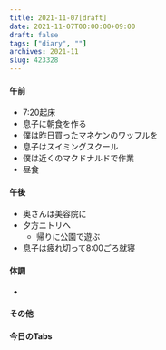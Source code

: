 ```yaml
---
title: 2021-11-07[draft]
date: 2021-11-07T00:00:00+09:00
draft: false
tags: ["diary", ""]
archives: 2021-11
slug: 423328
---
```

#### 午前
- 7:20起床
- 息子に朝食を作る
- 僕は昨日買ったマネケンのワッフルを
- 息子はスイミングスクール
- 僕は近くのマクドナルドで作業
- 昼食
#### 午後
- 奥さんは美容院に
- 夕方ニトリへ
  - 帰りに公園で遊ぶ
- 息子は疲れ切って8:00ごろ就寝
#### 体調
- 
#### その他
#### 今日のTabs